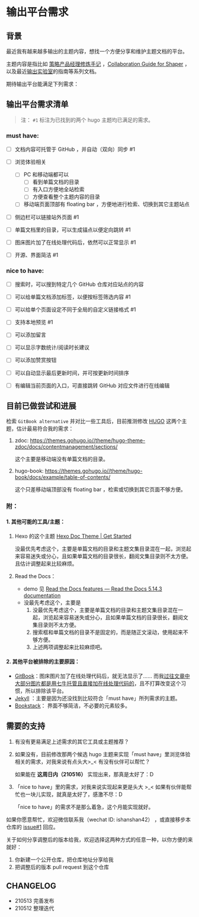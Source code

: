 

# 输出平台需求

## 背景

最近我有越来越多输出的主题内容，想找一个方便分享和维护主题文档的平台。

主题内容是指比如 [策略产品经理修炼手记](https://github.com/ishanshan/Road2StrategyPM) ，[Collaboration Guide for Shaper](https://github.com/ishanshan/CollaborationGuide4Shaper) ，以及最近[输出实验室](https://ishanshan.im/community/selfedu/info_facilitate_output)的指南等系列文档。

期待输出平台能满足下列需求：


## 输出平台需求清单

> 注： `#1` 标注为已找到的两个 hugo 主题均已满足的需求。

### must have:

- [ ] 文档内容可托管于 GitHub ，并自动（双向）同步 #1
- [ ] 浏览体验相关
    - [ ] PC 和移动端都可以
      - [ ] 看到单篇文档的目录
      - [ ] 有入口方便地全站检索
      - [ ] 方便查看整个主题内容的目录
    - [ ] 移动端页面顶部有 floating bar ，方便地进行检索、切换到其它主题站点
- [ ] 侧边栏可以链接站外页面 #1
- [ ] 单篇文档里的目录，可以生成锚点以便定向跳转 #1
- [ ] 图床图片加了在线处理代码后，依然可以正常显示 #1
- [ ] 开源、界面简洁 #1



### nice to have:

- [ ] 搜索时，可以搜到特定几个 GitHub 仓库对应站点的内容
- [ ] 可以给单篇文档添加标签，以便按标签筛选内容 #1
- [ ] 可以给单个页面设定不同于全局的自定义链接格式 #1
- [ ] 支持本地预览 #1
- [ ] 可以添加留言
- [ ] 可以显示字数统计/阅读时长建议
- [ ] 可以添加赞赏按钮
- [ ] 可以自动显示最后更新时间，并可按更新时间排序
- [ ] 有编辑当前页面的入口，可直接跳转 GitHub 对应文件进行在线编辑




## 目前已做尝试和进展

检索 `GitBook alternative` 并对比一些工具后，目前推测修改 [HUGO](https://gohugo.io/) 这两个主题，估计最易符合我的需求：

1. zdoc: https://themes.gohugo.io//theme/hugo-theme-zdoc/docs/contentmanagement/sections/
    
    这个主要是移动端没有单篇文档的目录。

2. hugo-book: https://themes.gohugo.io//theme/hugo-book/docs/example/table-of-contents/
    
    这个只差移动端顶部没有 floating bar ，检索或切换到其它页面不够方便。


### 附：
#### 1. 其他可能的工具/主题：

1. Hexo 的这个主题 [Hexo Doc Theme | Get Started](https://zalando-incubator.github.io/hexo-theme-doc/get-started.html)

    没最优先考虑这个，主要是单篇文档的目录和主题文集目录混在一起，浏览起来容易迷失或分心，且如果单篇文档的目录很长，翻阅文集目录则不太方便。且估计调整起来比较麻烦。


2. Read the Docs：
    - demo 见 [Read the Docs features — Read the Docs 5.14.3 documentation](https://docs.readthedocs.io/en/stable/features.html)
    - 没最先考虑这个，主要是
        1. 没最优先考虑这个，主要是单篇文档的目录和主题文集目录混在一起，浏览起来容易迷失或分心，且如果单篇文档的目录很长，翻阅文集目录则不太方便。
        2. 搜索框和单篇文档的目录不是固定的，而是随正文滚动，使用起来不够方便。
        3. 上述两项调整起来比较麻烦吧。




#### 2. 其他平台被排除的主要原因：

- [GitBook](http://gitbook.com/)：图床图片加了在线处理代码后，就无法显示了…… 而我[过往文章中大部分图片都是用七牛托管且直接加在线处理代码的](https://ishanshan.im/tool/community/HbMarkdownImage)，且不打算改变这个习惯，所以排除该平台。
- [Jekyll](https://jekyllrb.com/) ：主要是因为还没找到比较符合「must have」所列需求的主题。
- [Bookstack](https://www.bookstackapp.com/)： 界面不够简洁，不必要的元素较多。


## 需要的支持

1. 有没有更易满足上述需求的其它工具或主题推荐？

2. 如果没有，目前修改那两个候选 hugo 主题来实现「must have」里浏览体验相关的需求，对我来说有点头大>_< 有没有伙伴可以帮忙？

    如果能在 **这周日内（210516）** 实现出来，那真是太好了：D

3. 「nice to have」里的需求，对我来说实现起来更是头大 >_<  如果有伙伴能帮忙也一块儿实现，就真是太好了，感激不尽：D   

    「nice to have」的需求不是那么着急，这个月能实现就好。

如果你愿意帮忙，欢迎微信联系我（wechat ID: ishanshan42） ，或直接移步本仓库的 [issue#1](https://github.com/ishanshan/blogtheme_book/issues/1) 回应。

 
关于如何分享调整后的版本给我，欢迎选择这两种方式的任意一种，以你方便的来就好：
1. 你新建一个公开仓库，把仓库地址分享给我
2. 把调整后的版本 pull request 到这个仓库


## CHANGELOG 

- 210513 完善发布
- 210512 整理迭代